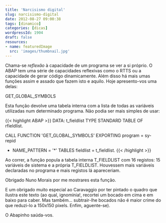 ```yaml
---
title: 'Narcisismo digital'
slug: narcisismo-digital
date: 2012-08-27 09:00:38
tags: [dinamico]
categories: [dicas]
wordpressId: 1904
draft: false
resources:
- name: featuredImage
  src: 'images/thumbnail.jpg'
---
```


Chama-se _reflexão_ à capacidade de um programa se ver a si próprio. O ABAP tem uma série de capacidades reflexivas como o RTTS ou a capacidade de gerar código dinamicamente. Além disso há mais umas funções assim e assado que fazem isto e aquilo. Hoje apresento-vos uma delas:

GET_GLOBAL_SYMBOLS

<!--more-->

Esta função devolve uma tabela interna com a lista de todas as variáveis utilizadas num determinado programa. Não podia ser mais simples de usar:


{{< highlight ABAP >}}
DATA: t_fieldlist TYPE STANDARD TABLE OF rfieldlist.

CALL FUNCTION 'GET_GLOBAL_SYMBOLS'
  EXPORTING
    program      = sy-repid
*   NAME_PATTERN = '*'
  TABLES
    fieldlist    = t_fieldlist.
{{< /highlight >}}

Ao correr, a função popula a tabela interna T_FIELDLIST com 16 registos: 15 variáveis de sistema e a própria T_FIELDLIST. Houvessem mais variáveis declaradas no programa e mais registos lá apareceriam.

Obrigado Nuno Morais por me mostrares esta função.

E um obrigado muito especial ao Caravaggio por ter pintado o quadro que ilustra este texto (ao qual, ignomínia!, recortei um bocado em cima e em baixo para caber. Mas também... subtrair-lhe bocados não é maior crime do que reduzi-lo a 150x150 pixels. Enfim, aguente-se).

O Abapinho saúda-vos.
